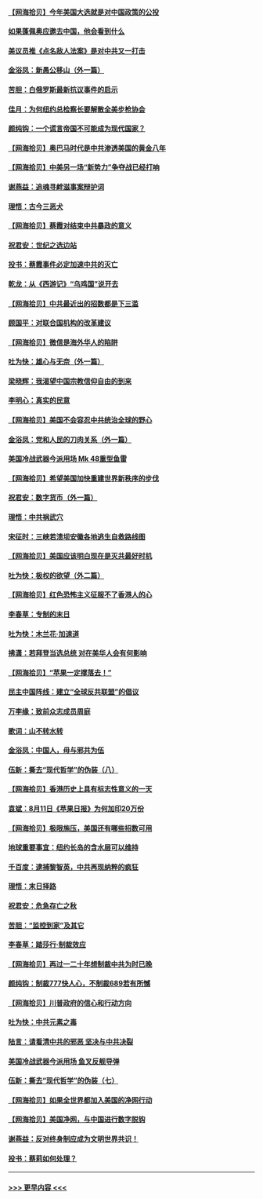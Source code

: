 #### [【网海拾贝】今年美国大选就是对中国政策的公投](../pages/nsc993/n12350973.md?t=08232102) 
#### [如果蓬佩奥应邀去中国，他会看到什么](../pages/nsc993/n12350945.md?t=08232102) 
#### [美议员推《点名敌人法案》是对中共又一打击](../pages/nsc993/n12350765.md?t=08232102) 
#### [金浴凤：新愚公移山（外一篇）](../pages/nsc993/n12350253.md?t=08232102) 
#### [苦胆：白俄罗斯最新抗议事件的启示](../pages/nsc993/n12349989.md?t=08232102) 
#### [佳月：为何纽约总检察长要解散全美步枪协会](../pages/nsc993/n12349939.md?t=08232102) 
#### [颜纯钩：一个谎言帝国不可能成为现代国家？](../pages/nsc993/n12349898.md?t=08232102) 
#### [【网海拾贝】奥巴马时代是中共渗透美国的黄金八年](../pages/nsc993/n12349284.md?t=08232102) 
#### [【网海拾贝】中美另一场“新势力”争夺战已经打响](../pages/nsc993/n12346998.md?t=08232102) 
#### [谢燕益：追魂寻衅滋事案辩护词](../pages/nsc993/n12346892.md?t=08232102) 
#### [理悟：古今三恶犬](../pages/nsc993/n12345190.md?t=08232102) 
#### [【网海拾贝】蔡霞对结束中共暴政的意义](../pages/nsc993/n12344263.md?t=08232102) 
#### [祝君安：世纪之选边站](../pages/nsc993/n12342382.md?t=08232102) 
#### [投书：蔡霞事件必定加速中共的灭亡](../pages/nsc993/n12341881.md?t=08232102) 
#### [乾龙：从《西游记》“乌鸡国”说开去](../pages/nsc993/n12341690.md?t=08232102) 
#### [【网海拾贝】中共最近出的招数都是下三滥](../pages/nsc993/n12341593.md?t=08232102) 
#### [顾国平：对联合国机构的改革建议](../pages/nsc993/n12339928.md?t=08232102) 
#### [【网海拾贝】微信是海外华人的陷阱](../pages/nsc993/n12338868.md?t=08232102) 
#### [吐为快：雄心与无奈（外一篇）](../pages/nsc993/n12338132.md?t=08232102) 
#### [梁晓辉：我渴望中国宗教信仰自由的到来](../pages/nsc993/n12336657.md?t=08232102) 
#### [李明心：真实的民意](../pages/nsc993/n12336089.md?t=08232102) 
#### [【网海拾贝】美国不会容忍中共统治全球的野心](../pages/nsc993/n12336063.md?t=08232102) 
#### [金浴凤：党和人民的刀肉关系（外一篇）](../pages/nsc993/n12335834.md?t=08232102) 
#### [美国冷战武器今派用场 Mk 48重型鱼雷](../pages/nsc993/n12335354.md?t=08232102) 
#### [【网海拾贝】希望美国加快重建世界新秩序的步伐](../pages/nsc993/n12334224.md?t=08232102) 
#### [祝君安：数字货币（外一篇）](../pages/nsc993/n12334186.md?t=08232102) 
#### [理悟：中共祸武穴](../pages/nsc993/n12333962.md?t=08232102) 
#### [宋征时：三峡若溃坝安徽各地逃生自救路线图](../pages/nsc993/n12332450.md?t=08232102) 
#### [【网海拾贝】美国应该明白现在是灭共最好时机](../pages/nsc993/n12332313.md?t=08232102) 
#### [吐为快：极权的欲望（外二篇）](../pages/nsc993/n12332089.md?t=08232102) 
#### [【网海拾贝】红色恐怖主义征服不了香港人的心](../pages/nsc993/n12329296.md?t=08232102) 
#### [李春草：专制的末日](../pages/nsc993/n12329079.md?t=08232102) 
#### [吐为快：木兰花‧加速道](../pages/nsc993/n12327366.md?t=08232102) 
#### [拂潇：若拜登当选总统 对在美华人会有何影响](../pages/nsc993/n12295996.md?t=08232102) 
#### [【网海拾贝】“苹果一定撑落去！”](../pages/nsc993/n12326784.md?t=08232102) 
#### [民主中国阵线：建立“全球反共联盟”的倡议](../pages/nsc993/n12324177.md?t=08232102) 
#### [万李缘：致前众志成员周庭](../pages/nsc993/n12324635.md?t=08232102) 
#### [歌词：山不转水转](../pages/nsc993/n12324599.md?t=08232102) 
#### [金浴凤：中国人，毋与邪共为伍](../pages/nsc993/n12324257.md?t=08232102) 
#### [伍新：撕去“现代哲学”的伪装（八）](../pages/nsc993/n12324188.md?t=08232102) 
#### [【网海拾贝】香港历史上具有标志性意义的一天](../pages/nsc993/n12324021.md?t=08232102) 
#### [袁斌：8月11日《苹果日报》为何加印20万份](../pages/nsc993/n12323955.md?t=08232102) 
#### [【网海拾贝】极限施压，美国还有哪些招数可用](../pages/nsc993/n12322512.md?t=08232102) 
#### [地球重要事宜：纽约长岛的含水层可以维持](../pages/nsc993/n12321844.md?t=08232102) 
#### [千百度：逮捕黎智英，中共再现纳粹的疯狂](../pages/nsc993/n12321777.md?t=08232102) 
#### [理悟：末日择路](../pages/nsc993/n12320812.md?t=08232102) 
#### [祝君安：危急存亡之秋](../pages/nsc993/n12320795.md?t=08232102) 
#### [苦胆：“监控到家”及其它](../pages/nsc993/n12320751.md?t=08232102) 
#### [李春草：踏莎行·制裁效应](../pages/nsc993/n12318290.md?t=08232102) 
#### [【网海拾贝】再过一二十年想制裁中共为时已晚](../pages/nsc993/n12318195.md?t=08232102) 
#### [颜纯钩：制裁777快人心，不制裁689若有所憾](../pages/nsc993/n12316912.md?t=08232102) 
#### [【网海拾贝】川普政府的信心和行动方向](../pages/nsc993/n12316673.md?t=08232102) 
#### [吐为快：中共元素之毒](../pages/nsc993/n12316547.md?t=08232102) 
#### [陆言：请看清中共的邪恶 坚决与中共决裂](../pages/nsc993/n12315784.md?t=08232102) 
#### [美国冷战武器今派用场 鱼叉反舰导弹](../pages/nsc993/n12316258.md?t=08232102) 
#### [伍新：撕去“现代哲学”的伪装（七）](../pages/nsc993/n12315846.md?t=08232102) 
#### [【网海拾贝】如果全世界都加入美国的净网行动](../pages/nsc993/n12315588.md?t=08232102) 
#### [【网海拾贝】美国净网，与中国进行数字脱钩](../pages/nsc993/n12312813.md?t=08232102) 
#### [谢燕益：反对终身制应成为文明世界共识！](../pages/nsc993/n12310465.md?t=08232102) 
#### [投书：蔡莉如何处理？](../pages/nsc993/n12310224.md?t=08232102) 

----
#### [ >>> 更早内容 <<< ](../indexes/nsc993-earlier.md)
